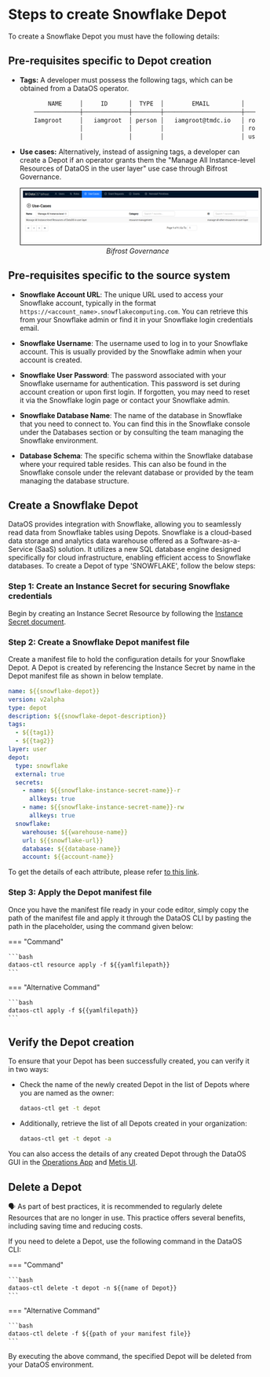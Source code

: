 # Steps to create Snowflake Depot

To create a Snowflake Depot you must have the following details:

## Pre-requisites specific to Depot creation

- **Tags:** A developer must possess the following tags, which can be obtained from a DataOS operator.

    ```bash
            NAME     │     ID      │  TYPE  │        EMAIL         │              TAGS               
        ─────────────┼─────────────┼────────┼──────────────────────┼─────────────────────────────────
        Iamgroot     │   iamgroot  │ person │   iamgroot@tmdc.io   │ roles:id:data-dev,                            
                     │             │        │                      │ roles:id:user,                  
                     │             │        │                      │ users:id:iamgroot  
    ```

- **Use cases:** Alternatively, instead of assigning tags, a developer can create a Depot if an operator grants them the "Manage All Instance-level Resources of DataOS in the user layer" use case through Bifrost Governance.

    <center>
    <img src="/resources/depot/usecase2.png" alt="Bifrost Governance" style="width:60rem; border: 1px solid black; padding: 5px;" />
    <figcaption><i>Bifrost Governance</i></figcaption>
    </center>

## Pre-requisites specific to the source system

- **Snowflake Account URL**: The unique URL used to access your Snowflake account, typically in the format `https://<account_name>.snowflakecomputing.com`. You can retrieve this from your Snowflake admin or find it in your Snowflake login credentials email.

- **Snowflake Username**: The username used to log in to your Snowflake account. This is usually provided by the Snowflake admin when your account is created.

- **Snowflake User Password**: The password associated with your Snowflake username for authentication. This password is set during account creation or upon first login. If forgotten, you may need to reset it via the Snowflake login page or contact your Snowflake admin.

- **Snowflake Database Name**: The name of the database in Snowflake that you need to connect to. You can find this in the Snowflake console under the Databases section or by consulting the team managing the Snowflake environment.

- **Database Schema**: The specific schema within the Snowflake database where your required table resides. This can also be found in the Snowflake console under the relevant database or provided by the team managing the database structure.

## Create a Snowflake Depot

DataOS provides integration with Snowflake, allowing you to seamlessly read data from Snowflake tables using Depots. Snowflake is a cloud-based data storage and analytics data warehouse offered as a Software-as-a-Service (SaaS) solution. It utilizes a new SQL database engine designed specifically for cloud infrastructure, enabling efficient access to Snowflake databases. To create a Depot of type 'SNOWFLAKE', follow the below steps:

### **Step 1: Create an Instance Secret for securing Snowflake credentials**


Begin by creating an Instance Secret Resource by following the [Instance Secret document](/resources/instance_secret/data_sources/snowflake/).

### **Step 2: Create a Snowflake Depot manifest file**

Create a manifest file to hold the configuration details for your Snowflake Depot. A Depot is created by referencing the Instance Secret by name in the Depot manifest file as shown in below template.


```yaml 
name: ${{snowflake-depot}}
version: v2alpha
type: depot
description: ${{snowflake-depot-description}}
tags:
  - ${{tag1}}
  - ${{tag2}}
layer: user
depot:
  type: snowflake
  external: true
  secrets:
    - name: ${{snowflake-instance-secret-name}}-r
      allkeys: true
    - name: ${{snowflake-instance-secret-name}}-rw
      allkeys: true
  snowflake:
    warehouse: ${{warehouse-name}}
    url: ${{snowflake-url}}
    database: ${{database-name}}
    account: ${{account-name}}
```

To get the details of each attribute, please refer [to this link](/resources/depot/configurations).
   

### **Step 3: Apply the Depot manifest file**

Once you have the manifest file ready in your code editor, simply copy the path of the manifest file and apply it through the DataOS CLI by pasting the path in the placeholder, using the command given below:

=== "Command"

    ```bash 
    dataos-ctl resource apply -f ${{yamlfilepath}}
    ```
=== "Alternative Command"

    ```bash 
    dataos-ctl apply -f ${{yamlfilepath}}
    ```



## Verify the Depot creation

To ensure that your Depot has been successfully created, you can verify it in two ways:

- Check the name of the newly created Depot in the list of Depots where you are named as the owner:

    ```bash
    dataos-ctl get -t depot
    ```

- Additionally, retrieve the list of all Depots created in your organization:

    ```bash
    dataos-ctl get -t depot -a
    ```

You can also access the details of any created Depot through the DataOS GUI in the [Operations App](https://dataos.info/interfaces/operations/) and [Metis UI](https://dataos.info/interfaces/metis/).

## Delete a Depot

<aside class="callout">
🗣️ As part of best practices, it is recommended to regularly delete Resources that are no longer in use. This practice offers several benefits, including saving time and reducing costs.
</aside>

If you need to delete a Depot, use the following command in the DataOS CLI:

=== "Command"

    ```bash 
    dataos-ctl delete -t depot -n ${{name of Depot}}
    ```
=== "Alternative Command"

    ```bash 
    dataos-ctl delete -f ${{path of your manifest file}}
    ```


By executing the above command, the specified Depot will be deleted from your DataOS environment.